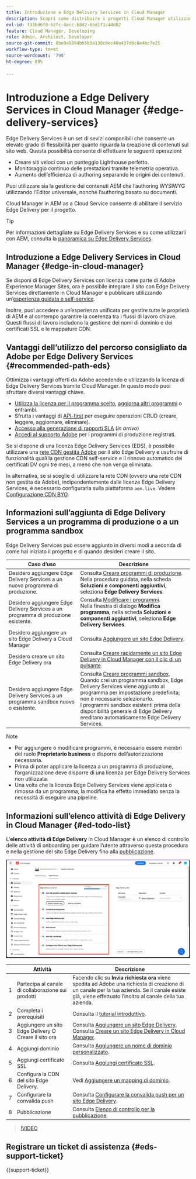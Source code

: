 ```yaml
---
title: Introduzione a Edge Delivery Services in Cloud Manager
description: Scopri come distribuire i progetti Cloud Manager utilizzando Edge Delivery Services.
exl-id: f33bd6f0-62fc-4ecc-b8d2-65d1f1c44d82
feature: Cloud Manager, Developing
role: Admin, Architect, Developer
source-git-commit: 8be0a9894bb5b3a138c0ec40a437d6c8e4bc7e25
workflow-type: tm+mt
source-wordcount: '798'
ht-degree: 89%

---
```



# Introduzione a Edge Delivery Services in Cloud Manager {#edge-delivery-services}

Edge Delivery Services è un set di sevizi componibili che consente un elevato grado di flessibilità per quanto riguarda la creazione di contenuti sul sito web. Questa possibilità consente di effettuare le seguenti operazioni:

* Creare siti veloci con un punteggio Lighthouse perfetto.
* Monitoraggio continuo delle prestazioni tramite telemetria operativa.
* Aumento dell’efficienza di authoring separando le origini dei contenuti.

Puoi utilizzare sia la gestione dei contenuti AEM che l’authoring WYSIWYG utilizzando l’Editor universale, nonché l’authoring basato su documenti.

Cloud Manager in AEM as a Cloud Service consente di abilitare il servizio Edge Delivery per il progetto.

>[!TIP]
>
>Per informazioni dettagliate su Edge Delivery Services e su come utilizzarli con AEM, consulta la [panoramica su Edge Delivery Services](/help/edge/overview.md).

## Introduzione a Edge Delivery Services in Cloud Manager {#edge-in-cloud-manager}

Se disponi di Edge Delivery Services con licenza come parte di Adobe Experience Manager Sites, ora è possibile integrare il sito con Edge Delivery Services direttamente in Cloud Manager e pubblicare utilizzando un’[esperienza guidata e self-service](/help/implementing/cloud-manager/getting-access-to-aem-in-cloud/creating-production-programs.md).

Inoltre, puoi accedere a un’esperienza unificata per gestire tutte le proprietà di AEM e al contempo garantire la coerenza tra i flussi di lavoro chiave. Questi flussi di lavoro includono la gestione dei nomi di dominio e dei certificati SSL e le mappature CDN.

## Vantaggi dell’utilizzo del percorso consigliato da Adobe per Edge Delivery Services {#recommended-path-eds}

Ottimizza i vantaggi offerti da Adobe accedendo e utilizzando la licenza di Edge Delivery Services tramite Cloud Manager. In questo modo puoi sfruttare diversi vantaggi chiave.

* [Utilizza la licenza per il programma scelto](/help/implementing/cloud-manager/edge-delivery/add-edge-delivery-site.md), [aggiorna altri programmi](/help/implementing/cloud-manager/edge-delivery/manage-edge-delivery-sites.md) o entrambi.
* Sfrutta i vantaggi di [API-first](https://developer.adobe.com/experience-cloud/experience-manager-apis/) per eseguire operazioni CRUD (creare, leggere, aggiornare, eliminare).
* [Accesso alla generazione di rapporti SLA](/help/implementing/cloud-manager/sla-reporting.md) (*in arrivo*)
* [Accedi al supporto Adobe](/help/edge/overview.md#support-ticket) per i programmi di produzione registrati.

Se si dispone di una licenza Edge Delivery Services (EDS), è possibile utilizzare una [rete CDN gestita Adobe](/help/implementing/dispatcher/cdn.md#aem-managed-cdn) per il sito Edge Delivery e usufruire di funzionalità quali la gestione CDN self-service e il rinnovo automatico dei certificati DV ogni tre mesi, a meno che non venga eliminata.

In alternativa, se si sceglie di utilizzare la rete CDN (ovvero una rete CDN non gestita da Adobe), indipendentemente dalle licenze Edge Delivery Services, è necessario configurarla sulla piattaforma `aem.live`. Vedere [Configurazione CDN BYO](https://www.aem.live/docs/byo-cdn-setup).


## Informazioni sull’aggiunta di Edge Delivery Services a un programma di produzione o a un programma sandbox

 Edge Delivery Services può essere aggiunto in diversi modi a seconda di come hai iniziato il progetto e di quando desideri creare il sito.

| Caso d’uso | Descrizione |
| --- | --- |
| Desidero aggiungere Edge Delivery Services a un nuovo programma di produzione. | Consulta [Creare programmi di produzione](/help/implementing/cloud-manager/getting-access-to-aem-in-cloud/creating-production-programs.md).<br>Nella procedura guidata, nella scheda **Soluzioni e componenti aggiuntivi**, seleziona **Edge Delivery Services**. |
| Desidero aggiungere Edge Delivery Services a un programma di produzione esistente. | Consulta [Modificare i programmi](/help/implementing/cloud-manager/getting-access-to-aem-in-cloud/editing-programs.md).<br>Nella finestra di dialogo **Modifica programma**, nella scheda **Soluzioni e componenti aggiuntivi**, seleziona **Edge Delivery Services**. |
| Desidero aggiungere un sito Edge Delivery a Cloud Manager | Consulta [Aggiungere un sito Edge Delivery](/help/implementing/cloud-manager/edge-delivery/add-edge-delivery-site.md). |
| Desidero creare un sito Edge Delivery ora | Consulta [Creare rapidamente un sito Edge Delivery in Cloud Manager con il clic di un pulsante](/help/implementing/cloud-manager/edge-delivery/create-edge-delivery-site.md). |
| Desidero aggiungere Edge Delivery Services a un programma sandbox nuovo o esistente. | Consulta [Creare programmi sandbox](/help/implementing/cloud-manager/getting-access-to-aem-in-cloud/creating-sandbox-programs.md).<br>Quando crei un programma sandbox, Edge Delivery Services viene aggiunto al programma per impostazione predefinita; non è necessario selezionarlo.<br>I programmi sandbox esistenti prima della disponibilità generale di Edge Delivery ereditano automaticamente Edge Delivery Services. |

>[!NOTE]
>
>* Per aggiungere o modificare programmi, è necessario essere membri del ruolo **Proprietario business** o disporre dell’autorizzazione necessaria.
>* Prima di poter applicare la licenza a un programma di produzione, l’organizzazione deve disporre di una licenza per Edge Delivery Services non utilizzata.
>* Una volta che la licenza Edge Delivery Services viene applicata o rimossa da un programma, la modifica ha effetto immediato senza la necessità di eseguire una pipeline.


## Informazioni sull’elenco attività di Edge Delivery in Cloud Manager {#ed-todo-list}

<!-- &#x2460; for "1" inside circle -->

L’**elenco attività di Edge Delivery** in Cloud Manager è un elenco di controllo delle attività di onboarding per guidare l’utente attraverso questa procedura e nella gestione del sito Edge Delivery fino alla [pubblicazione](/help/journey-onboarding/go-live-checklist.md).

![Elenco attività di un sito Edge Delivery in Cloud Manager](/help/implementing/cloud-manager/assets/cm-eds-todo-list.png)

|   | Attività | Descrizione |
| --- | --- | --- |
| 1 | Partecipa al canale di collaborazione sui prodotti | Facendo clic su **Invia richiesta ora** viene spedita ad Adobe una richiesta di creazione di un canale per la tua azienda. Se il canale esiste già, viene effettuato l’inoltro al canale della tua azienda. |
| 2 | Completa i prerequisiti | Consulta il [tutorial introduttivo](https://www.aem.live/developer/tutorial). |
| 3 | Aggiungere un sito Edge Delivery O <br>Creare il sito ora | Consulta [Aggiungere un sito Edge Delivery](#eds-add-site).<br>Consulta [Creare un sito Edge Delivery in Cloud Manager](/help/implementing/cloud-manager/edge-delivery/create-edge-delivery-site.md). |
| 4 | Aggiungi dominio | Consulta [Aggiungere un nome di dominio personalizzato](/help/implementing/cloud-manager/custom-domain-names/add-custom-domain-name.md). |
| 5 | Aggiungi certificato SSL | Consulta [Aggiungi certificato SSL](/help/implementing/cloud-manager/managing-ssl-certifications/add-ssl-certificate.md). |
| 6 | Configura la CDN del sito Edge Delivery. | Vedi [Aggiungere un mapping di dominio](/help/implementing/cloud-manager/domain-mappings/add-domain-mapping.md). |
| 7 | Configurare la convalida push | Consulta [Configurare la convalida push per un sito Edge Delivery](/help/implementing/cloud-manager/edge-delivery/cdn-setup-push-invalidation.md). |
| 8 | Pubblicazione | Consulta [Elenco di controllo per la pubblicazione](/help/edge/docs/go-live-checklist.md). |

>[!VIDEO](https://video.tv.adobe.com/v/3441569?learn=on&captions=ita)

## Registrare un ticket di assistenza {#eds-support-ticket}

{{support-ticket}}




